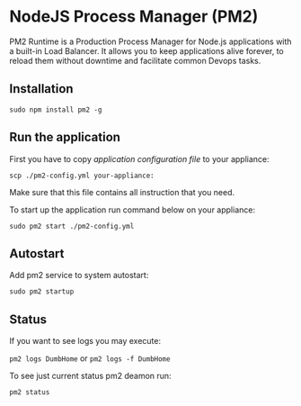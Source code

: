# NodeJS Process Manager (PM2)

PM2 Runtime is a Production Process Manager for Node.js applications with a built-in Load Balancer. It allows you to keep applications alive forever, to reload them without downtime and facilitate common Devops tasks.

## Installation

`sudo npm install pm2 -g`

## Run the application

First you have to copy _application configuration file_ to your appliance:

`scp ./pm2-config.yml your-appliance:`

Make sure that this file contains all instruction that you need.

To start up the application run command below on your appliance:

`sudo pm2 start ./pm2-config.yml`

## Autostart

Add pm2 service to system autostart:

`sudo pm2 startup`

## Status

If you want to see logs you may execute:

`pm2 logs DumbHome` or `pm2 logs -f DumbHome`

To see just current status pm2 deamon run:

`pm2 status`
